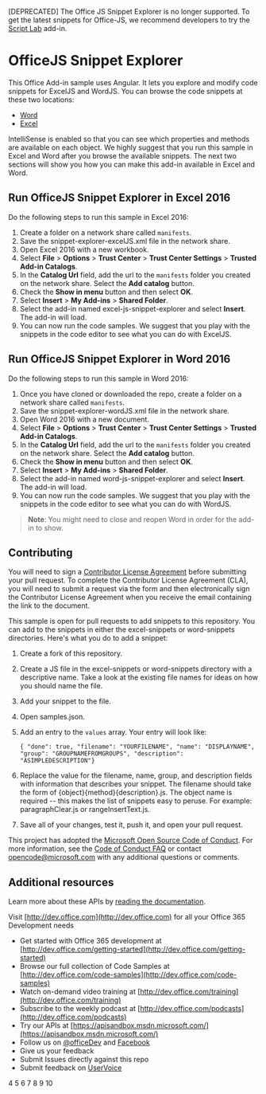 [DEPRECATED] The Office JS Snippet Explorer is no longer supported. To get the latest snippets for Office-JS, we recommend developers to try the [Script Lab](https://store.office.com/en-001/app.aspx?assetid=WA104380862&ui=en-US&rs=en-001&ad=US&appredirect=false) add-in.

# OfficeJS Snippet Explorer

This Office Add-in sample uses Angular. It lets you explore and modify code snippets for ExcelJS and WordJS. You can browse the code snippets at these two locations:
 
- [Word](https://officesnippetexplorer.azurewebsites.net/#/snippets/word)
- [Excel](https://officesnippetexplorer.azurewebsites.net/#/snippets/excel)

IntelliSense is enabled so that you can see which properties and methods are available on each object. We highly suggest that you run this sample in Excel and Word after you browse the available snippets. The next two sections will show you how you can make this add-in available in Excel and Word. 

## Run OfficeJS Snippet Explorer in Excel 2016

Do the following steps to run this sample in Excel 2016:

1. Create a folder on a network share called `manifests`.
2. Save the snippet-explorer-excelJS.xml file in the network share.
3. Open Excel 2016 with a new workbook.
4. Select **File** > **Options** > **Trust Center** > **Trust Center Settings** > **Trusted Add-in Catalogs**.
5. In the **Catalog Url** field, add the url to the `manifests` folder you created on the network share. Select the **Add catalog** button.
6. Check the **Show in menu** button and then select **OK**.
7. Select **Insert** > **My Add-ins** > **Shared Folder**. 
8. Select the add-in named excel-js-snippet-explorer and select **Insert**. The add-in will load.
9. You can now run the code samples. We suggest that you play with the snippets in the code editor  to see what you can do with ExcelJS.


## Run OfficeJS Snippet Explorer in Word 2016

Do the following steps to run this sample in Word 2016:

1. Once you have cloned or downloaded the repo, create a folder on a network share called `manifests`.
2. Save the snippet-explorer-wordJS.xml file in the network share. 
3. Open Word 2016 with a new document.
4. Select **File** > **Options** > **Trust Center** > **Trust Center Settings** > **Trusted Add-in Catalogs**.
5. In the **Catalog Url** field, add the url to the `manifests` folder you created on the network share. Select the **Add catalog** button.
6. Check the **Show in menu** button and then select **OK**.
7. Select **Insert** > **My Add-ins** > **Shared Folder**. 
8. Select the add-in named word-js-snippet-explorer and select **Insert**. The add-in will load.
9. You can now run the code samples. We suggest that you play with the snippets in the code editor  to see what you can do with WordJS.

>**Note**: You might need to close and reopen Word in order for the add-in to show.

## Contributing

You will need to sign a [Contributor License Agreement](https://cla.microsoft.com) before submitting your pull request. To complete the Contributor License Agreement (CLA), you will need to submit a request via the form and then electronically sign the Contributor License Agreement when you receive the email containing the link to the document. 

This sample is open for pull requests to add snippets to this repository. You can add to the snippets in either the excel-snippets or word-snippets directories. Here's what you do to add a snippet:

1. Create a fork of this repository.
2. Create a JS file in the excel-snippets or word-snippets directory with a descriptive name. Take a look at the existing file names for ideas on how you should name the file.
3. Add your snippet to the file.
4. Open samples.json.
5. Add an entry to the `values` array. Your entry will look like:

    `{ "done": true, "filename": "YOURFILENAME", "name": "DISPLAYNAME", "group": "GROUPNAMEFROMGROUPS", "description": "ASIMPLEDESCRIPTION"}`

6. Replace the value for the filename, name, group, and description fields with information that describes your snippet. The filename should take the form of {object}{method}{description}.js. The object name is required -- this makes the list of snippets easy to peruse. For example: paragraphClear.js or rangeInsertText.js.
7. Save all of your changes, test it, push it, and open your pull request.

This project has adopted the [Microsoft Open Source Code of Conduct](https://opensource.microsoft.com/codeofconduct/). For more information, see the [Code of Conduct FAQ](https://opensource.microsoft.com/codeofconduct/faq/) or contact [opencode@microsoft.com](mailto:opencode@microsoft.com) with any additional questions or comments.

## Additional resources

Learn more about these APIs by [reading the documentation](https://github.com/OfficeDev/office-js-docs). 

Visit [http://dev.office.com](http://dev.office.com) for all your Office 365 Development needs
- Get started with Office 365 development at [http://dev.office.com/getting-started](http://dev.office.com/getting-started)
- Browse our full collection of Code Samples at [http://dev.office.com/code-samples](http://dev.office.com/code-samples)
- Watch on-demand video training at [http://dev.office.com/training](http://dev.office.com/training)
- Subscribe to the weekly podcast at [http://dev.office.com/podcasts](http://dev.office.com/podcasts)
- Try our APIs at [https://apisandbox.msdn.microsoft.com/](https://apisandbox.msdn.microsoft.com/)
- Follow us on [@officeDev](http://twitter.com/OfficeDev) and [Facebook](http://www.facebook.com/OfficeDev)
- Give us your feedback
 - Submit Issues directly against this repo
 - Submit feedback on [UserVoice](http://officespdev.uservoice.com/)

4
5
6
7
8
9
10

